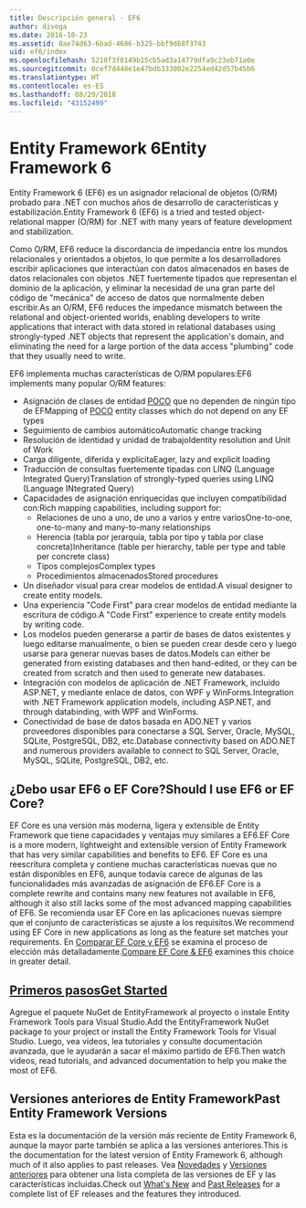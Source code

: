 ```yaml
---
title: Descripción general - EF6
author: divega
ms.date: 2016-10-23
ms.assetid: 8ae74d63-6bad-4686-b325-bbf9d68f3743
uid: ef6/index
ms.openlocfilehash: 5218f3f8149b15cb5ad3a14779dfa9c23eb71a0e
ms.sourcegitcommit: 0cef7d448e1e47bdb333002e2254ed42d57b45b6
ms.translationtype: HT
ms.contentlocale: es-ES
ms.lasthandoff: 08/29/2018
ms.locfileid: "43152499"
---
```

# <a name="entity-framework-6"></a><span data-ttu-id="20d0a-102">Entity Framework 6</span><span class="sxs-lookup"><span data-stu-id="20d0a-102">Entity Framework 6</span></span>
<span data-ttu-id="20d0a-103">Entity Framework 6 (EF6) es un asignador relacional de objetos (O/RM) probado para .NET con muchos años de desarrollo de características y estabilización.</span><span class="sxs-lookup"><span data-stu-id="20d0a-103">Entity Framework 6 (EF6) is a tried and tested object-relational mapper (O/RM) for .NET with many years of feature development and stabilization.</span></span>

<span data-ttu-id="20d0a-104">Como O/RM, EF6 reduce la discordancia de impedancia entre los mundos relacionales y orientados a objetos, lo que permite a los desarrolladores escribir aplicaciones que interactúan con datos almacenados en bases de datos relacionales con objetos .NET fuertemente tipados que representan el dominio de la aplicación, y eliminar la necesidad de una gran parte del código de "mecánica" de acceso de datos que normalmente deben escribir.</span><span class="sxs-lookup"><span data-stu-id="20d0a-104">As an O/RM, EF6 reduces the impedance mismatch between the relational and object-oriented worlds, enabling developers to write applications that interact with data stored in relational databases using strongly-typed .NET objects that represent the application's domain, and eliminating the need for a large portion of the data access "plumbing" code that they usually need to write.</span></span>

<span data-ttu-id="20d0a-105">EF6 implementa muchas características de O/RM populares:</span><span class="sxs-lookup"><span data-stu-id="20d0a-105">EF6 implements many popular O/RM features:</span></span>
- <span data-ttu-id="20d0a-106">Asignación de clases de entidad [POCO](~/ef6/resources/glossary.md#poco) que no dependen de ningún tipo de EF</span><span class="sxs-lookup"><span data-stu-id="20d0a-106">Mapping of [POCO](~/ef6/resources/glossary.md#poco) entity classes which do not depend on any EF types</span></span>
- <span data-ttu-id="20d0a-107">Seguimiento de cambios automático</span><span class="sxs-lookup"><span data-stu-id="20d0a-107">Automatic change tracking</span></span>
- <span data-ttu-id="20d0a-108">Resolución de identidad y unidad de trabajo</span><span class="sxs-lookup"><span data-stu-id="20d0a-108">Identity resolution and Unit of Work</span></span>
- <span data-ttu-id="20d0a-109">Carga diligente, diferida y explícita</span><span class="sxs-lookup"><span data-stu-id="20d0a-109">Eager, lazy and explicit loading</span></span>
- <span data-ttu-id="20d0a-110">Traducción de consultas fuertemente tipadas con LINQ (Language Integrated Query)</span><span class="sxs-lookup"><span data-stu-id="20d0a-110">Translation of strongly-typed queries using LINQ (Language INtegrated Query)</span></span>
- <span data-ttu-id="20d0a-111">Capacidades de asignación enriquecidas que incluyen compatibilidad con:</span><span class="sxs-lookup"><span data-stu-id="20d0a-111">Rich mapping capabilities, including support for:</span></span>
  - <span data-ttu-id="20d0a-112">Relaciones de uno a uno, de uno a varios y entre varios</span><span class="sxs-lookup"><span data-stu-id="20d0a-112">One-to-one, one-to-many and many-to-many relationships</span></span>
  - <span data-ttu-id="20d0a-113">Herencia (tabla por jerarquía, tabla por tipo y tabla por clase concreta)</span><span class="sxs-lookup"><span data-stu-id="20d0a-113">Inheritance (table per hierarchy, table per type and table per concrete class)</span></span>
  - <span data-ttu-id="20d0a-114">Tipos complejos</span><span class="sxs-lookup"><span data-stu-id="20d0a-114">Complex types</span></span>
  - <span data-ttu-id="20d0a-115">Procedimientos almacenados</span><span class="sxs-lookup"><span data-stu-id="20d0a-115">Stored procedures</span></span>
- <span data-ttu-id="20d0a-116">Un diseñador visual para crear modelos de entidad.</span><span class="sxs-lookup"><span data-stu-id="20d0a-116">A visual designer to create entity models.</span></span>
- <span data-ttu-id="20d0a-117">Una experiencia "Code First" para crear modelos de entidad mediante la escritura de código.</span><span class="sxs-lookup"><span data-stu-id="20d0a-117">A "Code First" experience to create entity models by writing code.</span></span>
- <span data-ttu-id="20d0a-118">Los modelos pueden generarse a partir de bases de datos existentes y luego editarse manualmente, o bien se pueden crear desde cero y luego usarse para generar nuevas bases de datos.</span><span class="sxs-lookup"><span data-stu-id="20d0a-118">Models can either be generated from existing databases and then hand-edited, or they can be created from scratch and then used to generate new databases.</span></span>
- <span data-ttu-id="20d0a-119">Integración con modelos de aplicación de .NET Framework, incluido ASP.NET, y mediante enlace de datos, con WPF y WinForms.</span><span class="sxs-lookup"><span data-stu-id="20d0a-119">Integration with .NET Framework application models, including ASP.NET, and through databinding, with WPF and WinForms.</span></span>
- <span data-ttu-id="20d0a-120">Conectividad de base de datos basada en ADO.NET y varios proveedores disponibles para conectarse a SQL Server, Oracle, MySQL, SQLite, PostgreSQL, DB2, etc.</span><span class="sxs-lookup"><span data-stu-id="20d0a-120">Database connectivity based on ADO.NET and numerous providers available to connect to SQL Server, Oracle, MySQL, SQLite, PostgreSQL, DB2, etc.</span></span>

## <a name="should-i-use-ef6-or-ef-core"></a><span data-ttu-id="20d0a-121">¿Debo usar EF6 o EF Core?</span><span class="sxs-lookup"><span data-stu-id="20d0a-121">Should I use EF6 or EF Core?</span></span>

<span data-ttu-id="20d0a-122">EF Core es una versión más moderna, ligera y extensible de Entity Framework que tiene capacidades y ventajas muy similares a EF6.</span><span class="sxs-lookup"><span data-stu-id="20d0a-122">EF Core is a more modern, lightweight and extensible version of Entity Framework that has very similar capabilities and benefits to EF6.</span></span>
<span data-ttu-id="20d0a-123">EF Core es una reescritura completa y contiene muchas características nuevas que no están disponibles en EF6, aunque todavía carece de algunas de las funcionalidades más avanzadas de asignación de EF6.</span><span class="sxs-lookup"><span data-stu-id="20d0a-123">EF Core is a complete rewrite and contains many new features not available in EF6, although it also still lacks some of the most advanced mapping capabilities of EF6.</span></span>
<span data-ttu-id="20d0a-124">Se recomienda usar EF Core en las aplicaciones nuevas siempre que el conjunto de características se ajuste a los requisitos.</span><span class="sxs-lookup"><span data-stu-id="20d0a-124">We recommend using EF Core in new applications as long as the feature set matches your requirements.</span></span>
<span data-ttu-id="20d0a-125">En [Comparar EF Core y EF6](xref:efcore-and-ef6/index) se examina el proceso de elección más detalladamente.</span><span class="sxs-lookup"><span data-stu-id="20d0a-125">[Compare EF Core & EF6](xref:efcore-and-ef6/index) examines this choice in greater detail.</span></span>

## <a name="get-startedef6get-startedmd"></a>[<span data-ttu-id="20d0a-126">Primeros pasos</span><span class="sxs-lookup"><span data-stu-id="20d0a-126">Get Started</span></span>](~/ef6/get-started.md)

<span data-ttu-id="20d0a-127">Agregue el paquete NuGet de EntityFramework al proyecto o instale Entity Framework Tools para Visual Studio.</span><span class="sxs-lookup"><span data-stu-id="20d0a-127">Add the EntityFramework NuGet package to your project or install the Entity Framework Tools for Visual Studio.</span></span> <span data-ttu-id="20d0a-128">Luego, vea vídeos, lea tutoriales y consulte documentación avanzada, que le ayudarán a sacar el máximo partido de EF6.</span><span class="sxs-lookup"><span data-stu-id="20d0a-128">Then watch videos, read tutorials, and advanced documentation to help you make the most of EF6.</span></span>

## <a name="past-entity-framework-versions"></a><span data-ttu-id="20d0a-129">Versiones anteriores de Entity Framework</span><span class="sxs-lookup"><span data-stu-id="20d0a-129">Past Entity Framework Versions</span></span>

<span data-ttu-id="20d0a-130">Esta es la documentación de la versión más reciente de Entity Framework 6, aunque la mayor parte también se aplica a las versiones anteriores.</span><span class="sxs-lookup"><span data-stu-id="20d0a-130">This is the documentation for the latest version of Entity Framework 6, although much of it also applies to past releases.</span></span>
<span data-ttu-id="20d0a-131">Vea [Novedades](~/ef6/what-is-new/index.md) y [Versiones anteriores](~/ef6/what-is-new/past-releases.md) para obtener una lista completa de las versiones de EF y las características incluidas.</span><span class="sxs-lookup"><span data-stu-id="20d0a-131">Check out [What's New](~/ef6/what-is-new/index.md) and [Past Releases](~/ef6/what-is-new/past-releases.md) for a complete list of EF releases and the features they introduced.</span></span>
